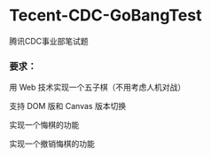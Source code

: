 # Tecent-CDC-GoBangTest
腾讯CDC事业部笔试题

### 要求：

用 Web 技术实现一个五子棋（不用考虑人机对战）

支持 DOM 版和 Canvas 版本切换

实现一个悔棋的功能

实现一个撤销悔棋的功能
